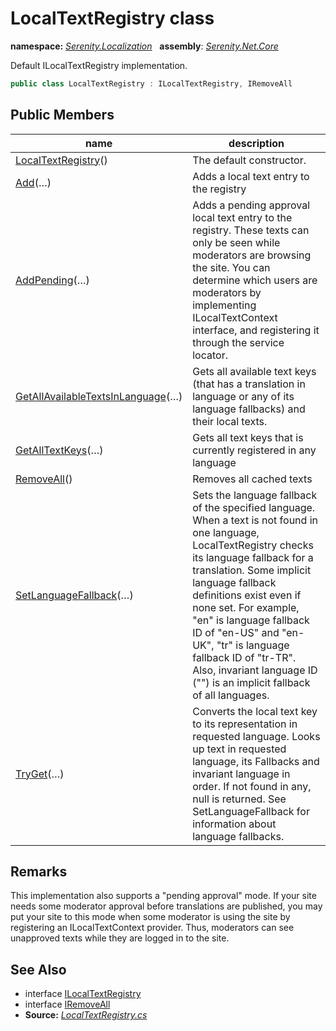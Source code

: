 # LocalTextRegistry class
**namespace:** *[Serenity.Localization](../README.md#serenity.localization-namespace)*   **assembly**: *[Serenity.Net.Core](../README.md)*

Default ILocalTextRegistry implementation.

```csharp
public class LocalTextRegistry : ILocalTextRegistry, IRemoveAll
```

## Public Members

| name | description |
| --- | --- |
| [LocalTextRegistry](LocalTextRegistry/LocalTextRegistry.md)() | The default constructor. |
| [Add](LocalTextRegistry/Add.md)(…) | Adds a local text entry to the registry |
| [AddPending](LocalTextRegistry/AddPending.md)(…) | Adds a pending approval local text entry to the registry. These texts can only be seen while moderators are browsing the site. You can determine which users are moderators by implementing ILocalTextContext interface, and registering it through the service locator. |
| [GetAllAvailableTextsInLanguage](LocalTextRegistry/GetAllAvailableTextsInLanguage.md)(…) | Gets all available text keys (that has a translation in language or any of its language fallbacks) and their local texts. |
| [GetAllTextKeys](LocalTextRegistry/GetAllTextKeys.md)(…) | Gets all text keys that is currently registered in any language |
| [RemoveAll](LocalTextRegistry/RemoveAll.md)() | Removes all cached texts |
| [SetLanguageFallback](LocalTextRegistry/SetLanguageFallback.md)(…) | Sets the language fallback of the specified language. When a text is not found in one language, LocalTextRegistry checks its language fallback for a translation. Some implicit language fallback definitions exist even if none set. For example, "en" is language fallback ID of "en-US" and "en-UK", "tr" is language fallback ID of "tr-TR". Also, invariant language ID ("") is an implicit fallback of all languages. |
| [TryGet](LocalTextRegistry/TryGet.md)(…) | Converts the local text key to its representation in requested language. Looks up text in requested language, its Fallbacks and invariant language in order. If not found in any, null is returned. See SetLanguageFallback for information about language fallbacks. |

## Remarks

This implementation also supports a "pending approval" mode. If your site needs some moderator approval before translations are published, you may put your site to this mode when some moderator is using the site by registering an ILocalTextContext provider. Thus, moderators can see unapproved texts while they are logged in to the site.

## See Also

* interface [ILocalTextRegistry](../Serenity.Abstractions/ILocalTextRegistry.md)
* interface [IRemoveAll](../Serenity.Abstractions/IRemoveAll.md)
* **Source:** *[LocalTextRegistry.cs](https://github.com/serenity-is/Serenity/blob/master/src/Serenity.Net.Core/Localization/LocalTextRegistry.cs)*